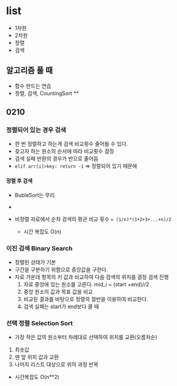 # list
- 1차원
- 2차원
- 정렬
- 검색
## 알고리즘 풀 때
- 함수 만드는 연습
- 정렬, 검색, CountingSort **

## 0210
    
### 정렬되어 있는 경우 검색
- 한 번 정렬하고 하는게 검색 비교횟수 줄어들 수 있다.
- 찾고자 하는 원소의 순서에 따라 비교횟수 결정
- 검색 실패 반환의 경우가 반으로 줄어듬
- `elif arr[i]>key: return -1` => 정렬되어 있기 때문에

#### 정렬 후 검색
- BubleSort는 무리
- 

- 비정렬 자료에서 순차 검색의 평균 비교 횟수
   `= (1/n)*(1+2+3+...+n)/2`
  - 시간 복잡도 O(n)
### 이진 검색 Binary Search
- 정렬된 상태가 기본
- 구간을 구분하기 위함으로 중앙값을 구한다.
- 자료 가운데 항목의 키 값과 비교하여 다음 검색의 위치를 결정 검색 진행
    1. 자료 중앙에 있는 원소를 고른다. mid_i = (start +end)//2
    2. 중앙 원소의 값과 목표 값을 비교
    3. 비교된 결과를 바탕으로 정렬의 절반을 이용하여 비교한다.
    4. 검색 실패는 start가 end보다 클 때
    
### 선택 정렬 Selection Sort
- 가장 작은 값의 원소부터 차례대로 선택하여 위치를 교환(오름차순)
1. 최솟값
2. 맨 앞 위치 값과 교환
3. 나머지 리스트 대상으로 위의 과정 반복
- 시간복잡도 O(n**2)
